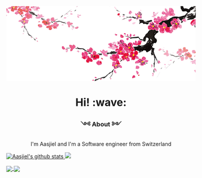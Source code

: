 
<img align="center" src="./assets/japanese-art-ink-wash-painting .png">
<h1 align='center'> Hi! :wave: </h1>
<h3 align='center'> ༺ About ༻ </h3>
<p align='center'>I'm Aasjiel and I'm a Software engineer from Switzerland</p>

<a align='center' href="https://github.com/anuraghazra/github-readme-stats"><img src="https://github-readme-stats.vercel.app/api?username=aasjiel&show_icons=true&include_all_commits=true&theme=vue&hide_border=true" alt="Aasjiel's github stats" /> </a><a align='center' href="https://github.com/anuraghazra/github-readme-stats"><img src="https://github-readme-stats.vercel.app/api/top-langs/?username=aasjiel&theme=vue" /></a>

<a href="https://github.com/anuraghazra/github-readme-stats">
  <img align="center" src="https://github-readme-stats.vercel.app/api/pin/?username=aasjiel&repo=wikispeedrun&theme=vue" />
</a> <a href="https://github.com/anuraghazra/github-readme-stats">
  <img align="center" src="https://github-readme-stats.vercel.app/api/pin/?username=aasjiel&repo=ajlindex&theme=vue" />
</a>

